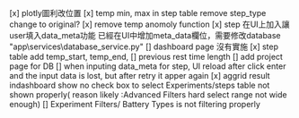 [x] plotly圖利改位置
[x] temp min, max in step table remove
step_type change to original?
[x] remove temp anomoly function
[x] step 在UI上加入讓user填入data_meta功能
    已經在UI中增加meta_data欄位，需要修改database "app\services\database_service.py"
[] dashboard page 沒有實施
[x] step table add temp_start, temp_end, 
[] previous rest time length
[] add project page for DB
[] when inputing data_meta for step, UI reload after click enter and the input data is lost, but after retry it apper again
[x] aggrid result indashboard show no check box to select 
    Experiments/steps table not shown properly( reason likely :Advanced Filters hard select range not wide enough)
    [] Experiment Filters/ Battery Types is not filtering properly